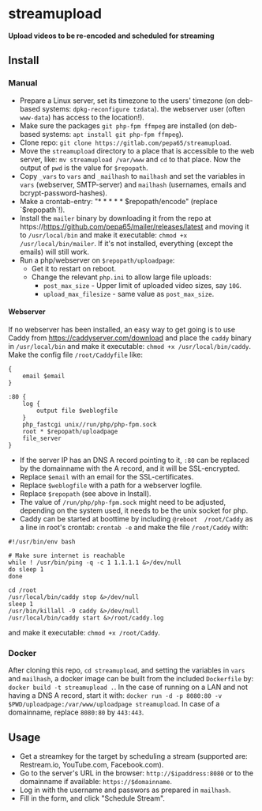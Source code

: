 # streamupload
**Upload videos to be re-encoded and scheduled for streaming**

## Install

### Manual
* Prepare a Linux server, set its timezone to the users' timezone
  (on deb-based systems: `dpkg-reconfigure tzdata`).
  the webserver user (often `www-data`) has access to the location!).
* Make sure the packages `git php-fpm ffmpeg` are installed (on deb-based
  systems: `apt install git php-fpm ffmpeg`).
* Clone repo: `git clone https://gitlab.com/pepa65/streamupload`.
* Move the `streamupload` directory to a place that is accessible to the web
  server, like: `mv streamupload /var/www` and `cd` to that place. Now the
  output of `pwd` is the value for `$repopath`.
* Copy `_vars` to `vars` and `_mailhash` to `mailhash` and set the variables
  in `vars` (webserver, SMTP-server) and `mailhash` (usernames, emails and
  bcrypt-password-hashes).
* Make a crontab-entry: "* * * * *  $repopath/encode" (replace `$repopath`!).
* Install the `mailer` binary by downloading it from the repo at
  https://https://github.com/pepa65/mailer/releases/latest and moving it to
  `/usr/local/bin` and make it executable: `chmod +x /usr/local/bin/mailer`.
  If it's not installed, everything (except the emails) will still work.
* Run a php/webserver on `$repopath/uploadpage`:
  - Get it to restart on reboot.
  - Change the relevant `php.ini` to allow large file uploads:
    * `post_max_size` - Upper limit of uploaded video sizes, say `10G`.
    * `upload_max_filesize` - same value as `post_max_size`.

#### Webserver
If no webserver has been installed, an easy way to get going is to use Caddy
from https://caddyserver.com/download and place the `caddy` binary in
`/usr/local/bin` and make it executable: `chmod +x /usr/local/bin/caddy`.
Make the config file `/root/Caddyfile` like:
```
{
	email $email
}

:80 {
	log {
		output file $weblogfile
	}
	php_fastcgi unix//run/php/php-fpm.sock
	root * $repopath/uploadpage
	file_server
}
```
* If the server IP has an DNS A record pointing to it, `:80` can be replaced
  by the domainname with the A record, and it will be SSL-encrypted.
* Replace `$email` with an email for the SSL-certificates.
* Replace `$weblogfile` with a path for a webserver logfile.
* Replace `$repopath` (see above in Install).
* The value of `/run/php/php-fpm.sock` might need to be adjusted, depending
  on the system used, it needs to be the unix socket for php.
* Caddy can be started at boottime by including `@reboot  /root/Caddy` as a
  line in root's crontab: `crontab -e` and make the file `/root/Caddy` with:
```
#!/usr/bin/env bash

# Make sure internet is reachable
while ! /usr/bin/ping -q -c 1 1.1.1.1 &>/dev/null
do sleep 1
done

cd /root
/usr/local/bin/caddy stop &>/dev/null
sleep 1
/usr/bin/killall -9 caddy &>/dev/null
/usr/local/bin/caddy start &>/root/caddy.log
```
  and make it executable: `chmod +x /root/Caddy`.

### Docker
After cloning this repo, `cd streamupload`, and setting the variables in `vars` and
`mailhash`, a docker image can be built from the included `Dockerfile` by:
`docker build -t streamupload .`. In the case of running on a LAN and not having a
DNS A record, start it with:
`docker run -d -p 8080:80 -v $PWD/uploadpage:/var/www/uploadpage streamupload`.
In case of a domainname, replace `8080:80` by `443:443`.

## Usage
* Get a streamkey for the target by scheduling a stream
  (supported are: Restream.io, YouTube.com, Facebook.com).
* Go to the server's URL in the browser: `http://$ipaddress:8080` or to the
  domainname if available: `https://$domainname`.
* Log in with the username and passwors as prepared in `mailhash`.
* Fill in the form, and click "Schedule Stream".
